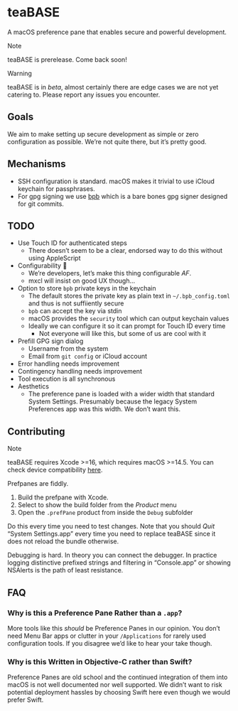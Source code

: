 # teaBASE

A macOS preference pane that enables secure and powerful development.

> [!NOTE]
> teaBASE is prerelease. Come back soon!

> [!WARNING]
> teaBASE is in *beta*, almost certainly there are edge cases we are not yet
> catering to. Please report any issues you encounter.


## Goals

We aim to make setting up secure development as simple or zero configuration
as possible. We’re not quite there, but it’s pretty good.


## Mechanisms

* SSH configuration is standard. macOS makes it trivial to use iCloud keychain for passphrases.
* For gpg signing we use [bpb] which is a bare bones gpg signer designed for git commits.


## TODO

* Use Touch ID for authenticated steps
  * There doesn’t seem to be a clear, endorsed way to do this without using AppleScript
* Configurability 💪
  * We’re developers, let’s make this thing configurable *AF*.
  * mxcl will insist on good UX though…
* Option to store `bpb` private keys in the keychain
  * The default stores the private key as plain text in `~/.bpb_config.toml` and thus is not suffiiently secure
  * `bpb` can accept the key via stdin
  * macOS provides the `security` tool which can output keychain values
  * Ideally we can configure it so it can prompt for Touch ID every time
    * Not everyone will like this, but some of us are cool with it
* Prefill GPG sign dialog
  * Username from the system
  * Email from `git config` or iCloud account
* Error handling needs improvement
* Contingency handling needs improvement
* Tool execution is all synchronous
* Aesthetics
  * The preference pane is loaded with a wider width that standard System Settings.
    Presumably because the legacy System Preferences app was this width.
    We don’t want this.

## Contributing

> [!NOTE]
> teaBASE requires Xcode >=16, which requires macOS >=14.5. You can check device compatibility [here](https://support.apple.com/en-us/105113).

Prefpanes are fiddly.

1. Build the prefpane with Xcode.
2. Select to show the build folder from the *Product* menu
3. Open the `.prefPane` product from inside the `Debug` subfolder

Do this every time you need to test changes. Note that you should *Quit* “System Settings.app” every time you need to replace teaBASE since it does not reload the bundle otherwise.

Debugging is hard. In theory you can connect the debugger. In practice logging distinctive prefixed strings and filtering in “Console.app” or showing NSAlerts is the path of least resistance.


## FAQ

### Why is this a Preference Pane Rather than a `.app`?

More tools like this *should* be Preference Panes in our opinion. You don’t need Menu Bar apps or clutter in your `/Applications` for rarely used configuration tools. If you disagree we’d like to hear your take though.


### Why is this Written in Objective-C rather than Swift?

Preference Panes are old school and the continued integration of them into macOS is not well documented nor well supported. We didn’t want to risk potential deployment hassles by choosing
Swift here even though we would prefer Swift.



[bpb]: https://github.com/withoutboats/bpb
